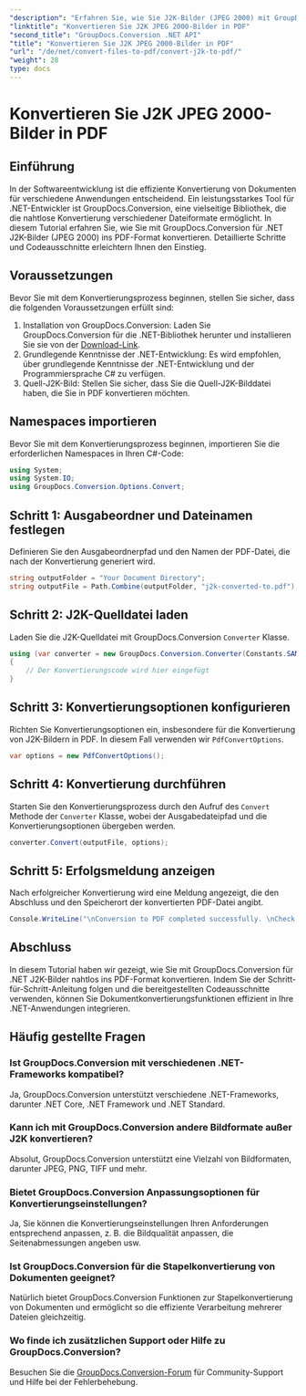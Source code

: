 ```yaml
---
"description": "Erfahren Sie, wie Sie J2K-Bilder (JPEG 2000) mit GroupDocs.Conversion für .NET mühelos in PDF konvertieren. Schritt-für-Schritt-Anleitung inklusive."
"linktitle": "Konvertieren Sie J2K JPEG 2000-Bilder in PDF"
"second_title": "GroupDocs.Conversion .NET API"
"title": "Konvertieren Sie J2K JPEG 2000-Bilder in PDF"
"url": "/de/net/convert-files-to-pdf/convert-j2k-to-pdf/"
"weight": 28
type: docs
---
```

# Konvertieren Sie J2K JPEG 2000-Bilder in PDF

## Einführung
In der Softwareentwicklung ist die effiziente Konvertierung von Dokumenten für verschiedene Anwendungen entscheidend. Ein leistungsstarkes Tool für .NET-Entwickler ist GroupDocs.Conversion, eine vielseitige Bibliothek, die die nahtlose Konvertierung verschiedener Dateiformate ermöglicht. In diesem Tutorial erfahren Sie, wie Sie mit GroupDocs.Conversion für .NET J2K-Bilder (JPEG 2000) ins PDF-Format konvertieren. Detaillierte Schritte und Codeausschnitte erleichtern Ihnen den Einstieg.
## Voraussetzungen
Bevor Sie mit dem Konvertierungsprozess beginnen, stellen Sie sicher, dass die folgenden Voraussetzungen erfüllt sind:
1. Installation von GroupDocs.Conversion: Laden Sie GroupDocs.Conversion für die .NET-Bibliothek herunter und installieren Sie sie von der [Download-Link](https://releases.groupdocs.com/conversion/net/).
2. Grundlegende Kenntnisse der .NET-Entwicklung: Es wird empfohlen, über grundlegende Kenntnisse der .NET-Entwicklung und der Programmiersprache C# zu verfügen.
3. Quell-J2K-Bild: Stellen Sie sicher, dass Sie die Quell-J2K-Bilddatei haben, die Sie in PDF konvertieren möchten.

## Namespaces importieren
Bevor Sie mit dem Konvertierungsprozess beginnen, importieren Sie die erforderlichen Namespaces in Ihren C#-Code:
```csharp
using System;
using System.IO;
using GroupDocs.Conversion.Options.Convert;
```

## Schritt 1: Ausgabeordner und Dateinamen festlegen
Definieren Sie den Ausgabeordnerpfad und den Namen der PDF-Datei, die nach der Konvertierung generiert wird.
```csharp
string outputFolder = "Your Document Directory";
string outputFile = Path.Combine(outputFolder, "j2k-converted-to.pdf");
```
## Schritt 2: J2K-Quelldatei laden
Laden Sie die J2K-Quelldatei mit GroupDocs.Conversion `Converter` Klasse.
```csharp
using (var converter = new GroupDocs.Conversion.Converter(Constants.SAMPLE_J2K))
{
    // Der Konvertierungscode wird hier eingefügt
}
```
## Schritt 3: Konvertierungsoptionen konfigurieren
Richten Sie Konvertierungsoptionen ein, insbesondere für die Konvertierung von J2K-Bildern in PDF. In diesem Fall verwenden wir `PdfConvertOptions`.
```csharp
var options = new PdfConvertOptions();
```
## Schritt 4: Konvertierung durchführen
Starten Sie den Konvertierungsprozess durch den Aufruf des `Convert` Methode der `Converter` Klasse, wobei der Ausgabedateipfad und die Konvertierungsoptionen übergeben werden.
```csharp
converter.Convert(outputFile, options);
```
## Schritt 5: Erfolgsmeldung anzeigen
Nach erfolgreicher Konvertierung wird eine Meldung angezeigt, die den Abschluss und den Speicherort der konvertierten PDF-Datei angibt.
```csharp
Console.WriteLine("\nConversion to PDF completed successfully. \nCheck output in {0}", outputFolder);
```

## Abschluss
In diesem Tutorial haben wir gezeigt, wie Sie mit GroupDocs.Conversion für .NET J2K-Bilder nahtlos ins PDF-Format konvertieren. Indem Sie der Schritt-für-Schritt-Anleitung folgen und die bereitgestellten Codeausschnitte verwenden, können Sie Dokumentkonvertierungsfunktionen effizient in Ihre .NET-Anwendungen integrieren.
## Häufig gestellte Fragen
### Ist GroupDocs.Conversion mit verschiedenen .NET-Frameworks kompatibel?
Ja, GroupDocs.Conversion unterstützt verschiedene .NET-Frameworks, darunter .NET Core, .NET Framework und .NET Standard.
### Kann ich mit GroupDocs.Conversion andere Bildformate außer J2K konvertieren?
Absolut, GroupDocs.Conversion unterstützt eine Vielzahl von Bildformaten, darunter JPEG, PNG, TIFF und mehr.
### Bietet GroupDocs.Conversion Anpassungsoptionen für Konvertierungseinstellungen?
Ja, Sie können die Konvertierungseinstellungen Ihren Anforderungen entsprechend anpassen, z. B. die Bildqualität anpassen, die Seitenabmessungen angeben usw.
### Ist GroupDocs.Conversion für die Stapelkonvertierung von Dokumenten geeignet?
Natürlich bietet GroupDocs.Conversion Funktionen zur Stapelkonvertierung von Dokumenten und ermöglicht so die effiziente Verarbeitung mehrerer Dateien gleichzeitig.
### Wo finde ich zusätzlichen Support oder Hilfe zu GroupDocs.Conversion?
Besuchen Sie die [GroupDocs.Conversion-Forum](https://forum.groupdocs.com/c/conversion/11) für Community-Support und Hilfe bei der Fehlerbehebung.